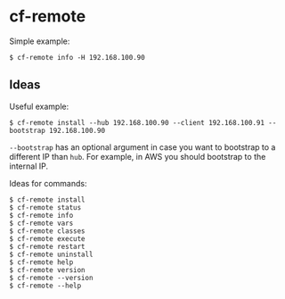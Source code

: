 # cf-remote

Simple example:
```
$ cf-remote info -H 192.168.100.90
```

## Ideas

Useful example:

```
$ cf-remote install --hub 192.168.100.90 --client 192.168.100.91 --bootstrap 192.168.100.90
```

`--bootstrap` has an optional argument in case you want to bootstrap to a different IP than `hub`.
For example, in AWS you should bootstrap to the internal IP.

Ideas for commands:
```
$ cf-remote install
$ cf-remote status
$ cf-remote info
$ cf-remote vars
$ cf-remote classes
$ cf-remote execute
$ cf-remote restart
$ cf-remote uninstall
$ cf-remote help
$ cf-remote version
$ cf-remote --version
$ cf-remote --help
```

